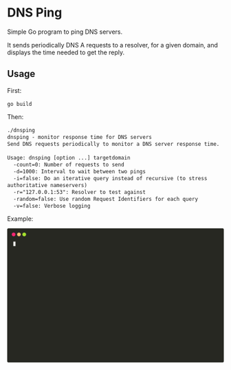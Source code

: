 # DNS Ping

Simple Go program to ping DNS servers.

It sends periodically DNS A requests to a resolver, for a given domain, and
displays the time needed to get the reply.

## Usage

First:

    go build

Then:

    ./dnsping
    dnsping - monitor response time for DNS servers
    Send DNS requests periodically to monitor a DNS server response time.

    Usage: dnsping [option ...] targetdomain
      -count=0: Number of requests to send
      -d=1000: Interval to wait between two pings
      -i=false: Do an iterative query instead of recursive (to stress authoritative nameservers)
      -r="127.0.0.1:53": Resolver to test against
      -random=false: Use random Request Identifiers for each query
      -v=false: Verbose logging

Example:

![DNSPing demo](demo.svg)

